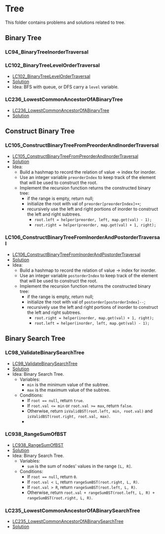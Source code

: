 # Tree
This folder contains problems and solutions related to tree.

## Binary Tree
### LC94_BinaryTreeInorderTraversal

### LC102_BinaryTreeLevelOrderTraversal
* [LC102_BinaryTreeLevelOrderTraversal](https://leetcode.com/problems/binary-tree-level-order-traversal/description/)
* [Solution](../../LC0001_1000/LC0101_0200/LC0102_BinaryTreeLevelOrderTraversal.java)
* Idea: BFS with queue, or DFS carry a `level` variable.

### LC236_LowestCommonAncestorOfABinaryTree
* [LC236_LowestCommonAncestorOfABinaryTree](https://leetcode.com/problems/lowest-common-ancestor-of-a-binary-tree/description/)
* [Solution](../../LC0001_1000/LC0201_0300/LC0236_LowestCommonAncestorOfABinaryTree.java)
  

## Construct Binary Tree
### LC105_ConstructBinaryTreeFromPreorderAndInorderTraversal
* [LC105_ConstructBinaryTreeFromPreorderAndInorderTraversal](https://leetcode.com/problems/construct-binary-tree-from-preorder-and-inorder-traversal/description/)
* [Solution](../../LC0001_1000/LC0101_0200/LC0105_ConstructBinaryTreeFromPreorderAndInorderTraversal.java)
* Idea: 
  * Build a hashmap to record the relation of value -> index for inorder.
  * Use an integer variable `preorderIndex` to keep track of the element that will be used to construct the root.
  * Implement the recursion function returns the constructed binary tree:     
    * if the range is empty, return null;
    * initialize the root with val of `preorder[preorderIndex]++`;
    * recursively use the left and right portions of inorder to construct the left and right subtrees.
      * `root.left = helper(preorder, left, map.get(val) - 1);` 
      * `root.right = helper(preorder, map.get(val) + 1, right);`

### LC106_ConstructBinaryTreeFromInorderAndPostorderTraversal
* [LC106_ConstructBinaryTreeFromInorderAndPostorderTraversal](https://leetcode.com/problems/construct-binary-tree-from-inorder-and-postorder-traversal/description/)
* [Solution](../../LC0001_1000/LC0101_0200/LC0106_ConstructBinaryTreeFromInorderAndPostorderTraversal.java)
* Idea: 
  * Build a hashmap to record the relation of value -> index for inorder.
  * Use an integer variable `postorderIndex` to keep track of the element that will be used to construct the root.
  * Implement the recursion function returns the constructed binary tree:     
    * if the range is empty, return null;
    * initialize the root with val of `postorder[postorderIndex]--`;
    * recursively use the left and right portions of inorder to construct the left and right subtrees.
      * `root.right = helper(inorder, map.get(val) + 1, right);` 
      * `root.left = helper(inorder, left, map.get(val) - 1);`



## Binary Search Tree
### LC98_ValidateBinarySearchTree
* [LC98_ValidateBinarySearchTree](https://leetcode.com/problems/validate-binary-search-tree/description/)
* [Solution](../../LC0001_1000/LC0001_0100/LC0098_ValidateBinarySearchTree.java)
* Idea: Binary Search Tree. 
  * Variables:
    * `min` is the minimum value of the subtree.
    * `max` is the maximum value of the subtree.
  * Conditions: 
    * If `root == null`, return `true`.
    * If `root.val <= min` or `root.val >= max`, return `false`.
    * Otherwise, return `isValidBST(root.left, min, root.val)` and `isValidBST(root.right, root.val, max)`.
    * 
### LC938_RangeSumOfBST
* [LC938_RangeSumOfBST](https://leetcode.com/problems/range-sum-of-bst/description/)
* [Solution](../../LC0001_1000/LC0901_1000/LC0938_RangeSumOfBST.java)
* Idea: Binary Search Tree. 
  * Variables:
    * `sum` is the sum of nodes' values in the range `[L, R]`.
  * Conditions: 
    * If `root == null`, return `0`.
    * If `root.val < L`, return `rangeSumBST(root.right, L, R)`.
    * If `root.val > R`, return `rangeSumBST(root.left, L, R)`.
    * Otherwise, return `root.val + rangeSumBST(root.left, L, R) + rangeSumBST(root.right, L, R)`.

### LC235_LowestCommonAncestorOfABinarySearchTree
* [LC235_LowestCommonAncestorOfABinarySearchTree](https://leetcode.com/problems/lowest-common-ancestor-of-a-binary-search-tree/description/)
* [Solution](../../LC0001_1000/LC0201_0300/LC0235_LowestCommonAncestorOfABinarySearchTree.java)